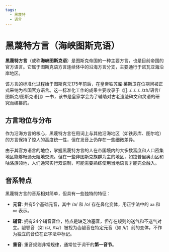 ```yaml
---
tags:
  - 黑蔑特
  - 语言
---
```

# 黑蔑特方言（海峡图斯克语）

**黑蔑特方言**（或称**海峡图斯克语**）是图斯克帝国的一种主要方言，也是目前帝国的官方语言。它属于图斯克语方言连续体中的沿海方言分支，主要通行于诺瓦亚海沿岸地区。

该方言的标准化过程始于图斯克元175年前后，在皇帝铁苏库·莱斯卫在位期间被正式采纳为帝国官方语言。这一标准化工作的成果主要收录于《[[../../../../zh/语言/图斯克/图斯克语]]》一书，该书是皇家学会为了辅助对古老遗迹碑文和灵语的研究而编纂的。

## 方言地位与分布

作为沿海方言的核心，黑蔑特方言在用词上与其他沿海地区（如铁苏库、图尔哈）的方言保持了惊人的高度统一性，但在发音上仍存在一些细微差异。

由于其官方语言的地位，掌握黑蔑特方言的人在帝国境内的大多数富庶和人口密集地区能够畅通无阻地交流。但在一些非图斯克族群为主的地区，如拉普里奥山区和咕洛族领地，人们通常实行双语制，可能需要熟练使用当地语言才能完全融入。

## 音系特点

黑蔑特方言的音系相对简单，但具有一些独特的特征：

- **元音**: 共有5个基础元音，其中 /a/ 和 /o/ 存在鼻化变体，用正字法中的 `aa` 和 `oo` 表示。
    
- **辅音**: 拥有24个辅音音位，特点是缺乏浊塞音，但存在规则的送气和不送气对立。龈颚音（如 /ɕ/, /tɕ/）被视为齿龈音在特定元音（如 /i/）前的变体，不作为独立的音位在正字法中标记。
    
- **重音**: 重音规则非常规律，通常位于词干的**第一音节**。


